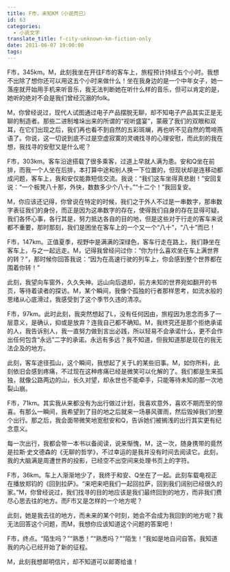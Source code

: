 ```yaml
---
title: F市，未知KM（小说而已）
id: 63
categories:
  - 小说文字
translate_title: f-city-unknown-km-fiction-only
date: 2011-06-07 19:00:00
tags:
---
```


F市，345km。M，此刻我坐在开往F市的客车上，旅程预计持续五个小时。我想不出除了想你还可以用这五个小时来做什么！坐在我身边的是一个中年女子，她一落座就开始用手机来听音乐，我无法判断她在听什么样的音乐，但可以肯定的是，她听的绝对不会是我们曾经沉溺的folk。

M，你曾经说过，现代人试图通过电子产品摆脱无聊，却不知电子产品其实正是无聊的制造者。那些二进制堆垛出来的所谓的“视听盛宴”，蒙蔽了我们的双眼和双耳，在它们出现之后，我们再也看不到自然的五彩斑斓，再也听不见自然的莺啼燕语了。你说，这一切说到底不过是空虚寂寞的灵魂找寻的心理安慰，而此刻的我在想，我找寻的安慰又是什么呢？

F市，303km。客车沿途搭载了很多乘客，过道上早就人满为患。安和Q坐在前排，而我一个人坐在后排，本打算中途和别人换一下位置的，但现状却是连移动都成问题，客车上，我和安仅能靠短信交流。我说：“我们这车坐得真悲剧！”安回复说：“一个板凳八十那，外快，数数多少个八十。”“十二个！”我回复安。

M，你应该还记得，你曾说在特定的时候，我们之于外人不过是一串数字，那串数字表征我们的身份，而正是因为这串数字的存在，使得我们自身的存在显得可疑。我们各怀心事，各行其是，努力抵达各自的目的地，但是这些对于行走的客车来说都不重要，那时那刻，我们是困坐在客车上的一个又一个“八十”，“八十”而已！

F市，147km。正值夏季，视野中是满满的深绿色，客车行走在路上，我们静坐在客车上，与之一起远走。M，记得我曾经问过你：“你为什么喜欢坐在车上满世界的转？”，那时候你回答我说：“因为在高速行驶的列车上，你会感到整个世界都在围着你转！”

此刻，我望向车窗外，久久失神。远山向后退却，前方未知的世界宛如翻开的书页，等待着读者的探访。M，某个瞬间，我像个孤独的行者那样思考，如流水般的思绪从心底滑过，我感受到了这个季节久违的清凉。

F市，97km。此时此刻，我突然想起了L，没有任何因由，旅程因为思念而多了一层意义，是确认，抑或是放弃？连我自己都不确知。M，我终究还是那个拒绝承诺的人，我告诉别人，我一直努力做到言出必践，所以轻易不会承诺什么，更不会作出任何包含“永远”二字的承诺。永远有多远？我不知道，但我知道那是现在的我无法企及的地方。

此刻，客车途径孤山，这个瞬间，我想起了关于L的某些旧事。M，如你所料，此刻依旧会感到疼痛，不过现在这种疼痛已经是微笑可以化解的了。我们都是生来孤独，就像公路两边的山，长久对望，却永世也不能牵手，只能等待未知的那一次地裂山崩。

F市，71km。其实我从来都没有为出行做过计划，我喜欢意外，喜欢不期而至的惊喜。有那么一瞬间，我希望到了目的地之后就来一场暴风骤雨，然后毁掉我们的整个出行。那之后，我会面带微笑地宽慰安和Q，告诉她们被搁浅的出行其实更有纪念意义。

每一次出行，我都会带一本书以备阅读，说来惭愧，M，这一次，随身携带的竟然是拉斯·史文德森的《无聊的哲学》，不过幸运的是我并没有时间去阅读它。此刻，我的大脑满是周遭世界的投影，已经空不出空间来处理书页上的字符。

F市，36km。车上人渐渐地少了，我终于和安、Q坐在了一起。此刻车载电视正在播放郑钧的《回到拉萨》。“来吧来吧我们一起回拉萨，回到我们阔别已经很久的家。”M，你曾经说过，我们找寻的目的地应该是我们最终回到的地方，而非我们费尽心思去往的地方。而F市又是怎样的一个地方呢？

此刻，她是我去往的地方，而未来的某个时刻，她会不会成为我回到的地方呢？我无法回答这个问题，而M，我想你应该知道这个问题的答案吧！

F市，终点。“陌生吗？”“熟悉！”“熟悉吗？”“陌生！”我如是地自问自答。我知道我的内心已经开始了新的征程。

M，此刻我想邮明信片，却不知道可以邮寄给谁！